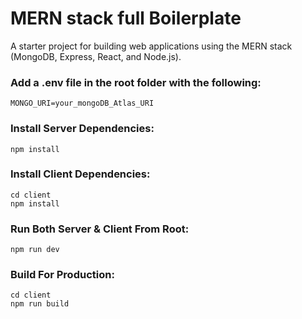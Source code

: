 # MERN stack full Boilerplate
A starter project for building web applications using the MERN stack (MongoDB, Express, React, and Node.js).

### Add a .env file in the root folder with the following:

`MONGO_URI=your_mongoDB_Atlas_URI`

### Install Server Dependencies:

`npm install`

### Install Client Dependencies:

```
cd client
npm install
```

### Run Both Server & Client From Root:

`npm run dev`

### Build For Production:

```
cd client
npm run build
```
